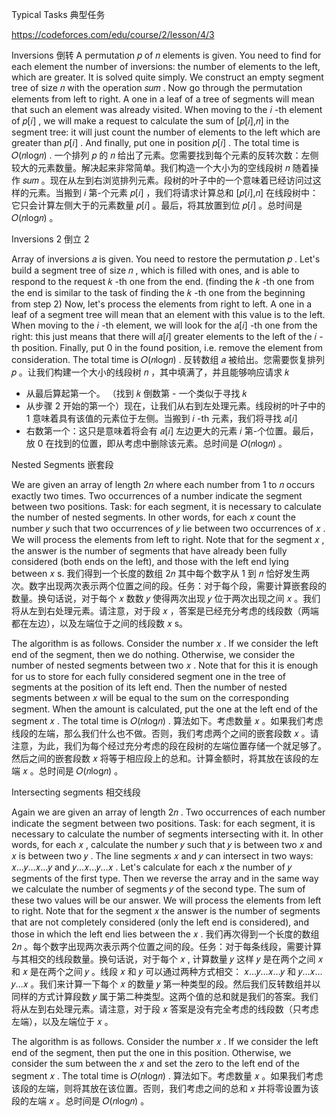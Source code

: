 Typical Tasks  典型任务

https://codeforces.com/edu/course/2/lesson/4/3

Inversions  倒转
A permutation 𝑝
 of 𝑛
 elements is given. You need to find for each element the number of inversions: the number of elements to the left, which are greater. It is solved quite simply. We construct an empty segment tree of size 𝑛
 with the operation 𝑠𝑢𝑚
. Now go through the permutation elements from left to right. A one in a leaf of a tree of segments will mean that such an element was already visited. When moving to the 𝑖
-th element of 𝑝[𝑖]
, we will make a request to calculate the sum of [𝑝[𝑖],𝑛]
 in the segment tree: it will just count the number of elements to the left which are greater than 𝑝[𝑖]
. And finally, put one in position 𝑝[𝑖]
. The total time is 𝑂(𝑛log𝑛)
.
一个排列 𝑝
 的 𝑛
 给出了元素。您需要找到每个元素的反转次数：左侧较大的元素数量。解决起来非常简单。我们构造一个大小为的空线段树 𝑛
 随着操作 𝑠𝑢𝑚
 。现在从左到右浏览排列元素。段树的叶子中的一个意味着已经访问过这样的元素。当搬到 𝑖
 第-个元素 𝑝[𝑖]
 ，我们将请求计算总和 [𝑝[𝑖],𝑛]
 在线段树中：它只会计算左侧大于的元素数量 𝑝[𝑖]
 。最后，将其放置到位 𝑝[𝑖]
 。总时间是 𝑂(𝑛log𝑛)
 。

Inversions 2  倒立 2

Array of inversions 𝑎
 is given. You need to restore the permutation 𝑝
. Let's build a segment tree of size 𝑛
, which is filled with ones, and is able to respond to the request 𝑘
-th one from the end. (finding the 𝑘
-th one from the end is similar to the task of finding the 𝑘
-th one from the beginning from step 2) Now, let's process the elements from right to left. A one in a leaf of a segment tree will mean that an element with this value is to the left. When moving to the 𝑖
-th element, we will look for the 𝑎[𝑖]
-th one from the right: this just means that there will 𝑎[𝑖]
 greater elements to the left of the 𝑖
-th position. Finally, put 0
 in the found position, i.e. remove the element from consideration. The total time is 𝑂(𝑛log𝑛)
.
反转数组 𝑎
 被给出。您需要恢复排列 𝑝
 。让我们构建一个大小的线段树 𝑛
 ，其中填满了，并且能够响应请求 𝑘
 - 从最后算起第一个。 （找到 𝑘
 倒数第 - 一个类似于寻找 𝑘
 - 从步骤 2 开始的第一个）现在，让我们从右到左处理元素。线段树的叶子中的 1 意味着具有该值的元素位于左侧。当搬到 𝑖
 -th 元素，我们将寻找 𝑎[𝑖]
 - 右数第一个：这只是意味着将会有 𝑎[𝑖]
 左边更大的元素 𝑖
 第-个位置。最后，放 0
 在找到的位置，即从考虑中删除该元素。总时间是 𝑂(𝑛log𝑛)
 。

Nested Segments  嵌套段

We are given an array of length 2𝑛
 where each number from 1 to 𝑛
 occurs exactly two times. Two occurrences of a number indicate the segment between two positions. Task: for each segment, it is necessary to calculate the number of nested segments. In other words, for each 𝑥
 count the number 𝑦
 such that two occurrences of 𝑦
 lie between two occurrences of 𝑥
. We will process the elements from left to right. Note that for the segment 𝑥
, the answer is the number of segments that have already been fully considered (both ends on the left), and those with the left end lying between 𝑥
 s.
我们得到一个长度的数组 2𝑛
 其中每个数字从 1 到 𝑛
 恰好发生两次。数字出现两次表示两个位置之间的段。任务：对于每个段，需要计算嵌套段的数量。换句话说，对于每个 𝑥
 数数 𝑦
 使得两次出现 𝑦
 位于两次出现之间 𝑥
 。我们将从左到右处理元素。请注意，对于段 𝑥
 ，答案是已经充分考虑的线段数（两端都在左边），以及左端位于之间的线段数 𝑥
 s。

The algorithm is as follows. Consider the number 𝑥
. If we consider the left end of the segment, then we do nothing. Otherwise, we consider the number of nested segments between two 𝑥
. Note that for this it is enough for us to store for each fully considered segment one in the tree of segments at the position of its left end. Then the number of nested segments between 𝑥
 will be equal to the sum on the corresponding segment. When the amount is calculated, put the one at the left end of the segment 𝑥
. The total time is 𝑂(𝑛log𝑛)
.
算法如下。考虑数量 𝑥
 。如果我们考虑线段的左端，那么我们什么也不做。否则，我们考虑两个之间的嵌套段数 𝑥
 。请注意，为此，我们为每个经过充分考虑的段在段树的左端位置存储一个就足够了。然后之间的嵌套段数 𝑥
 将等于相应段上的总和。计算金额时，将其放在该段的左端 𝑥
 。总时间是 𝑂(𝑛log𝑛)
 。

Intersecting segments  相交线段

Again we are given an array of length 2𝑛
. Two occurrences of each number indicate the segment between two positions. Task: for each segment, it is necessary to calculate the number of segments intersecting with it. In other words, for each 𝑥
, calculate the number 𝑦
 such that 𝑦
 is between two 𝑥
 and 𝑥
 is between two 𝑦
. The line segments 𝑥
 and 𝑦
 can intersect in two ways: 𝑥…𝑦…𝑥…𝑦
 and 𝑦…𝑥…𝑦…𝑥
. Let's calculate for each 𝑥
 the number of 𝑦
 segments of the first type. Then we reverse the array and in the same way we calculate the number of segments 𝑦
 of the second type. The sum of these two values ​​will be our answer. We will process the elements from left to right. Note that for the segment 𝑥
 the answer is the number of segments that are not completely considered (only the left end is considered), and those in which the left end lies between the 𝑥
.
我们再次得到一个长度的数组 2𝑛
 。每个数字出现两次表示两个位置之间的段。任务：对于每条线段，需要计算与其相交的线段数量。换句话说，对于每个 𝑥
 , 计算数量 𝑦
 这样 𝑦
 是在两个之间 𝑥
 和 𝑥
 是在两个之间 𝑦
 。线段 𝑥
 和 𝑦
 可以通过两种方式相交： 𝑥…𝑦…𝑥…𝑦
 和 𝑦…𝑥…𝑦…𝑥
 。我们来计算一下每个 𝑥
 的数量 𝑦
 第一种类型的段。然后我们反转数组并以同样的方式计算段数 𝑦
 属于第二种类型。这两个值的总和就是我们的答案。我们将从左到右处理元素。请注意，对于段 𝑥
 答案是没有完全考虑的线段数（只考虑左端），以及左端位于 𝑥
 。

The algorithm is as follows. Consider the number 𝑥
. If we consider the left end of the segment, then put the one in this position. Otherwise, we consider the sum between the 𝑥
 and set the zero to the left end of the segment 𝑥
. The total time is 𝑂(𝑛log𝑛)
.
算法如下。考虑数量 𝑥
 。如果我们考虑该段的左端，则将其放在该位置。否则，我们考虑之间的总和 𝑥
 并将零设置为该段的左端 𝑥
 。总时间是 𝑂(𝑛log𝑛)
 。